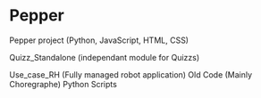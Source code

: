 # Pepper
Pepper project (Python, JavaScript, HTML, CSS)

Quizz_Standalone (independant module for Quizzs)

Use_case_RH (Fully managed robot application)
Old Code (Mainly Choregraphe)
Python Scripts


